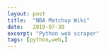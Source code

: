 ```yaml
---
layout: post
title:  "NBA Matchup Wiki"
date:   2019-07-30
excerpt: "Python web scraper"
tags: [python,web,] 
---
```

